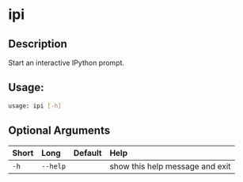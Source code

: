 



# ipi

## Description


Start an interactive IPython prompt.
## Usage:


```bash
usage: ipi [-h]

```
## Optional Arguments

|Short|Long|Default|Help|
| :--- | :--- | :--- | :--- |
|`-h`|`--help`||show this help message and exit|
